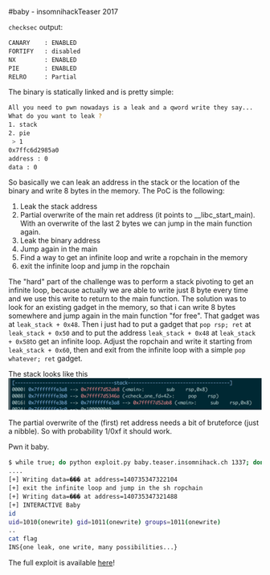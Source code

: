 #baby - insomnihackTeaser 2017

`checksec` output:

```bash
CANARY    : ENABLED
FORTIFY   : disabled
NX        : ENABLED
PIE       : ENABLED
RELRO     : Partial
```

The binary is statically linked and is pretty simple:

```bash 
All you need to pwn nowadays is a leak and a qword write they say...
What do you want to leak ?
1. stack
2. pie
 > 1
0x7ffc6d2985a0
address : 0
data : 0
 ```

So basically we can leak an address in the stack or the location of the binary and write 8 bytes in the memory. The PoC is the following:

1. Leak the stack address
2. Partial overwrite of the main ret address (it points to __libc_start_main). With an overwrite of the last 2 bytes we can jump in the main function again.
3. Leak the binary address
4. Jump again in the main 
5. Find a way to get an infinite loop and write a ropchain in the memory
6. exit the infinite loop and jump in the ropchain

The "hard" part of the challenge was to perform a stack pivoting to get an infinite loop, because actually we are able to write just 8 byte every time and we use this write to return to the main function. 
The solution was to look for an existing gadget in the memory, so that i can write 8 bytes somewhere and jump again in the main function "for free". That gadget was at `leak_stack + 0x48`.
Then i just had to put a gadget that `pop rsp; ret` at `leak_stack + 0x50` and to put the address `leak_stack + 0x48` at `leak_stack + 0x58`to get an infinite loop. 
Adjust the ropchain and write it starting from `leak_stack + 0x60`, then and exit from the infinite loop with a simple `pop whatever; ret` gadget.

The stack looks like this 
![Raw Image 1](stack.png)

The partial overwrite of the (first) ret address needs a bit of bruteforce (just a nibble). So with probability 1/0xf it should work.

Pwn it baby.
```bash
$ while true; do python exploit.py baby.teaser.insomnihack.ch 1337; done
....
[+] Writing data=��� at address=140735347322104
[+] exit the infinite loop and jump in the sh ropchain
[+] Writing data=��� at address=140735347321488
[+] INTERACTIVE Baby
id
uid=1010(onewrite) gid=1011(onewrite) groups=1011(onewrite)
..
cat flag
INS{one leak, one write, many possibilities...}
```

The full exploit is available [here](exploit.py)! 
